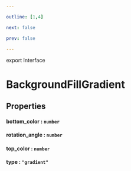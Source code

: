 ```yaml
---

outline: [1,4]

next: false

prev: false

---
```


export Interface
# BackgroundFillGradient

## Properties

#### bottom_color : `number`

#### rotation_angle : `number`

#### top_color : `number`

#### type : `"gradient"`
